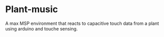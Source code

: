 # Plant-music
A max MSP environment that reacts to capacitive touch data from a plant using arduino and touche sensing.
